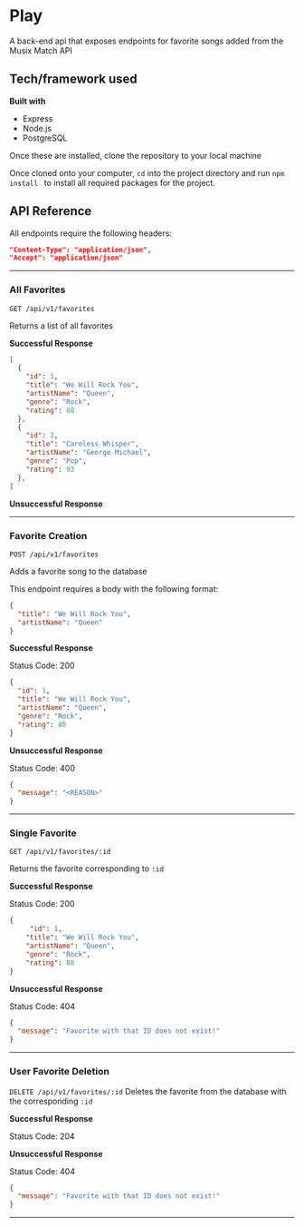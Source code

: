 
# Play
A back-end api that exposes endpoints for favorite songs added from the Musix Match API

## Tech/framework used
<b>Built with</b>
- Express
- Node.js
- PostgreSQL

Once these are installed, clone the repository to your local machine 

Once cloned onto your computer, `cd` into the project directory and run `npm install ` to install all required packages for the project.
## API Reference
All endpoints require the following headers:
```json
"Content-Type": "application/json",
"Accept": "application/json"
```

---

### All Favorites
`GET /api/v1/favorites`

Returns a list of all favorites

**Successful Response**
```json
[
  {
    "id": 1,
    "title": "We Will Rock You",
    "artistName": "Queen",
    "genre": "Rock",
    "rating": 88
  },
  {
    "id": 2,
    "title": "Careless Whisper",
    "artistName": "George Michael",
    "genre": "Pop",
    "rating": 93
  },
]
```

**Unsuccessful Response**

---

### Favorite Creation
`POST /api/v1/favorites`

Adds a favorite song to the database

This endpoint requires a body with the following format:
```json
{
  "title": "We Will Rock You", 
  "artistName": "Queen"
}
```

**Successful Response**


Status Code: 200
```json
{
  "id": 1,
  "title": "We Will Rock You",
  "artistName": "Queen",
  "genre": "Rock",
  "rating": 88
}
```

**Unsuccessful Response**

Status Code: 400
```json
{
  "message": "<REASON>"
}
```

---

### Single Favorite
`GET /api/v1/favorites/:id`

Returns the favorite corresponding to `:id`


**Successful Response**


Status Code: 200
```json
{
     "id": 1,
    "title": "We Will Rock You",
    "artistName": "Queen",
    "genre": "Rock",
    "rating": 88 
}
```
**Unsuccessful Response**

Status Code: 404
```json
{
  "message": "Favorite with that ID does not exist!"
}
```

---

### User Favorite Deletion
`DELETE /api/v1/favorites/:id`
Deletes the favorite from the database with the corresponding `:id`

**Successful Response**


Status Code: 204

**Unsuccessful Response**

Status Code: 404
```json
{
  "message": "Favorite with that ID does not exist!"
}
```

---
